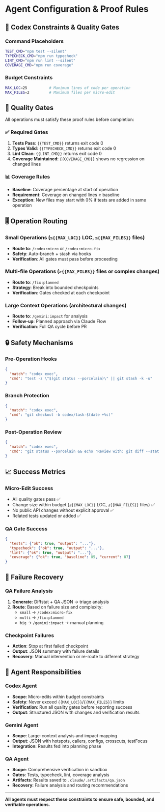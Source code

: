 # Agent Configuration & Proof Rules

## 🎯 Codex Constraints & Quality Gates

### Command Placeholders
```bash
TEST_CMD="npm test --silent"
TYPECHECK_CMD="npm run typecheck"
LINT_CMD="npm run lint --silent"
COVERAGE_CMD="npm run coverage"
```

### Budget Constraints
```bash
MAX_LOC=25          # Maximum lines of code per operation
MAX_FILES=2         # Maximum files per micro-edit
```

## 🚦 Quality Gates

All operations must satisfy these proof rules before completion:

### ✅ Required Gates
1. **Tests Pass**: `{{TEST_CMD}}` returns exit code 0
2. **Types Valid**: `{{TYPECHECK_CMD}}` returns exit code 0  
3. **Lint Clean**: `{{LINT_CMD}}` returns exit code 0
4. **Coverage Maintained**: `{{COVERAGE_CMD}}` shows no regression on changed lines

### 📊 Coverage Rules
- **Baseline**: Coverage percentage at start of operation
- **Requirement**: Coverage on changed lines ≥ baseline
- **Exception**: New files may start with 0% if tests are added in same operation

## 🎚️ Operation Routing

### Small Operations (`≤{{MAX_LOC}}` LOC, `≤{{MAX_FILES}}` files)
- **Route to**: `/codex:micro` or `/codex:micro-fix`
- **Safety**: Auto-branch + stash via hooks
- **Verification**: All gates must pass before proceeding

### Multi-file Operations (`>{{MAX_FILES}}` files or complex changes)
- **Route to**: `/fix:planned` 
- **Strategy**: Break into bounded checkpoints
- **Verification**: Gates checked at each checkpoint

### Large Context Operations (architectural changes)
- **Route to**: `/gemini:impact` for analysis
- **Follow-up**: Planned approach via Claude Flow
- **Verification**: Full QA cycle before PR

## 🔒 Safety Mechanisms

### Pre-Operation Hooks
```json
{
  "match": "codex exec",
  "cmd": "test -z \"$(git status --porcelain)\" || git stash -k -u"
}
```

### Branch Protection
```json
{
  "match": "codex exec", 
  "cmd": "git checkout -b codex/task-$(date +%s)"
}
```

### Post-Operation Review
```json
{
  "match": "codex exec",
  "cmd": "git status --porcelain && echo 'Review with: git diff --stat'"
}
```

## 📈 Success Metrics

### Micro-Edit Success
- All quality gates pass ✅
- Change size within budget (`≤{{MAX_LOC}}` LOC, `≤{{MAX_FILES}}` files) ✅
- No public API changes without explicit approval ✅
- Related tests updated or added ✅

### QA Gate Success  
```json
{
  "tests": {"ok": true, "output": "..."},
  "typecheck": {"ok": true, "output": "..."}, 
  "lint": {"ok": true, "output": "..."},
  "coverage": {"ok": true, "baseline": 85, "current": 87}
}
```

## 🔄 Failure Recovery

### QA Failure Analysis
1. **Generate**: Diffstat + QA JSON → triage analysis
2. **Route**: Based on failure size and complexity:
   - `small` → `/codex:micro-fix`
   - `multi` → `/fix:planned` 
   - `big` → `/gemini:impact` → manual planning

### Checkpoint Failures
- **Action**: Stop at first failed checkpoint
- **Output**: JSON summary with failure details
- **Recovery**: Manual intervention or re-route to different strategy

## 🎯 Agent Responsibilities

### Codex Agent
- **Scope**: Micro-edits within budget constraints
- **Safety**: Never exceed `{{MAX_LOC}}`/`{{MAX_FILES}}` limits
- **Verification**: Run all quality gates before reporting success
- **Output**: Structured JSON with changes and verification results

### Gemini Agent  
- **Scope**: Large-context analysis and impact mapping
- **Output**: JSON with hotspots, callers, configs, crosscuts, testFocus
- **Integration**: Results fed into planning phase

### QA Agent
- **Scope**: Comprehensive verification in sandbox
- **Gates**: Tests, typecheck, lint, coverage analysis
- **Artifacts**: Results saved to `.claude/.artifacts/qa.json`
- **Recovery**: Failure analysis and routing recommendations

---

**All agents must respect these constraints to ensure safe, bounded, and verifiable operations.**